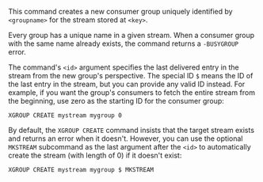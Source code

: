 This command creates a new consumer group uniquely identified by `<groupname>` for the stream stored at `<key>`.

Every group has a unique name in a given stream. When a consumer group with the same name already exists, the command returns a `-BUSYGROUP` error.

The command's `<id>` argument specifies the last delivered entry in the stream from the new group's perspective.
The special ID `$` means the ID of the last entry in the stream, but you can provide any valid ID instead.
For example, if you want the group's consumers to fetch the entire stream from the beginning, use zero as the starting ID for the consumer group:

    XGROUP CREATE mystream mygroup 0

By default, the `XGROUP CREATE` command insists that the target stream exists and returns an error when it doesn't.
However, you can use the optional `MKSTREAM` subcommand as the last argument after the `<id>` to automatically create the stream (with length of 0) if it doesn't exist:

    XGROUP CREATE mystream mygroup $ MKSTREAM

